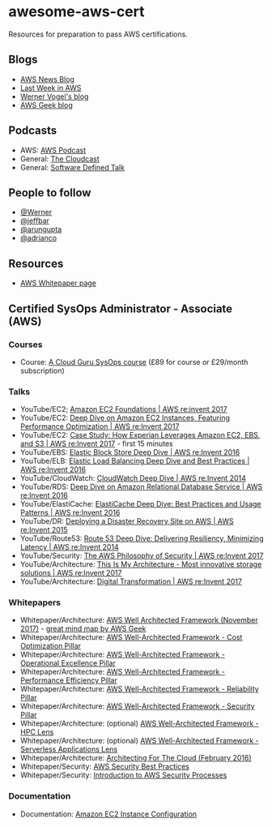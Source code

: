 # awesome-aws-cert
Resources for preparation to pass AWS certifications. 

## Blogs
- [AWS News Blog](https://aws.amazon.com/blogs/aws/)
- [Last Week in AWS](https://lastweekinaws.com/)
- [Werner Vogel's blog](http://www.allthingsdistributed.com/)
- [AWS Geek blog](https://www.awsgeek.com/)

## Podcasts
- AWS: [AWS Podcast](https://itunes.apple.com/gb/podcast/aws-podcast/id1122785133?mt=2)
- General: [The Cloudcast](http://www.thecloudcast.net/)
- General: [Software Defined Talk](http://www.softwaredefinedtalk.com/)

## People to follow
- [@Werner](https://twitter.com/Werner)
- [@jeffbar](https://twitter.com/jeffbarr)
- [@arungupta](https://twitter.com/arungupta)
- [@adrianco](https://twitter.com/adrianco)

## Resources
- [AWS Whitepaper page](https://aws.amazon.com/whitepapers/)

## Certified SysOps Administrator - Associate (AWS)
### Courses
- Course: [A Cloud Guru SysOps course](https://acloud.guru/course/aws-certified-sysops-administrator-associate) (£89 for course or £29/month subscription)

### Talks
- YouTube/EC2; [Amazon EC2 Foundations | AWS re:invent 2017](https://www.youtube.com/watch?v=97Wi7V1wLYA)
- YouTube/EC2: [Deep Dive on Amazon EC2 Instances, Featuring Performance Optimization | AWS re:Invent 2017](https://www.youtube.com/watch?v=mZy6E2I5Rek)
- YouTube/EC2: [Case Study: How Experian Leverages Amazon EC2, EBS, and S3 | AWS re:Invent 2017](https://www.youtube.com/watch?v=OspOF5VLEIQ) - first 15 minutes
- YouTube/EBS: [Elastic Block Store Deep Dive | AWS re:Invent 2016](https://www.youtube.com/watch?v=1AHmTmCkdp8)
- YouTube/ELB: [Elastic Load Balancing Deep Dive and Best Practices | AWS re:Invent 2016](https://www.youtube.com/watch?v=qy7zNaDTYGQ)
- YouTube/CloudWatch: [CloudWatch Deep Dive | AWS re:Invent 2014](https://www.youtube.com/watch?v=pTzv-i1uvvE)
- YouTube/RDS: [Deep Dive on Amazon Relational Database Service | AWS re:Invent 2016](https://www.youtube.com/watch?v=pPLPzPYY5uU)
- YouTube/ElastiCache: [ElastiCache Deep Dive: Best Practices and Usage Patterns | AWS re:Invent 2016](https://www.youtube.com/watch?v=e9sN15a7utI)
- YouTube/DR: [Deploying a Disaster Recovery Site on AWS | AWS re:Invent 2015](https://www.youtube.com/watch?v=bXrGUlgbl-s)
- YouTube/Route53: [Route 53 Deep Dive: Delivering Resiliency, Minimizing Latency | AWS re:Invent 2014](https://www.youtube.com/watch?v=f9y-T7mQVxs)
- YouTube/Security: [The AWS Philosophy of Security | AWS re:Invent 2017](https://www.youtube.com/watch?v=KJiCfPXOW-U)
- YouTube/Architecture: [This Is My Architecture - Most innovative storage solutions | AWS re:Invent 2017](https://www.youtube.com/watch?v=EidWYzvlbgQ)
- YouTube/Architecture: [Digital Transformation | AWS re:Invent 2017](https://www.youtube.com/watch?v=aLSFGLJ6Byo)

### Whitepapers
- Whitepaper/Architecture: [AWS Well Architected Framework (November 2017)](https://d0.awsstatic.com/whitepapers/architecture/AWS_Well-Architected_Framework.pdf) - [great mind map by AWS Geek](https://www.awsgeek.com/images/aws-well-architected-framework-mind-map.jpg)
- Whitepaper/Architecture: [AWS Well-Architected Framework - Cost Optimization Pillar](https://d1.awsstatic.com/whitepapers/architecture/AWS-Cost-Optimization-Pillar.pdf)
- Whitepaper/Architecture: [AWS Well-Architected Framework - Operational Excellence Pillar](https://d1.awsstatic.com/whitepapers/architecture/AWS-Operational-Excellence-Pillar.pdf)
- Whitepaper/Architecture: [AWS Well-Architected Framework - Performance Efficiency Pillar](https://d1.awsstatic.com/whitepapers/architecture/AWS-Performance-Efficiency-Pillar.pdf)
- Whitepaper/Architecture: [AWS Well-Architected Framework - Reliability Pillar](https://d1.awsstatic.com/whitepapers/architecture/AWS-Reliability-Pillar.pdf)
- Whitepaper/Architecture: [AWS Well-Architected Framework - Security Pillar](https://d1.awsstatic.com/whitepapers/architecture/AWS-Security-Pillar.pdf)
- Whitepaper/Architecture: (optional) [AWS Well-Architected Framework - HPC Lens](https://d1.awsstatic.com/whitepapers/architecture/AWS-HPC-Lens.pdf)
- Whitepaper/Architecture: (optional) [AWS Well-Architected Framework - Serverless Applications Lens](https://d1.awsstatic.com/whitepapers/architecture/AWS-Serverless-Applications-Lens.pdf)
- Whitepaper/Architecture: [Architecting For The Cloud (February 2016)](https://d0.awsstatic.com/whitepapers/AWS_Cloud_Best_Practices.pdf)
- Whitepaper/Security: [AWS Security Best Practices](https://d1.awsstatic.com/whitepapers/Security/AWS_Security_Best_Practices.pdf)
- Whitepaper/Security: [Introduction to AWS Security Processes](https://d1.awsstatic.com/whitepapers/Security/Intro_Security_Practices.pdf)

### Documentation
- Documentation: [Amazon EC2 Instance Configuration](http://docs.aws.amazon.com/AWSEC2/latest/UserGuide/concepts.html)
